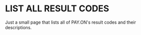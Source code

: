 # LIST ALL RESULT CODES

Just a small page that lists all of PAY.ON's result codes and their descriptions.

